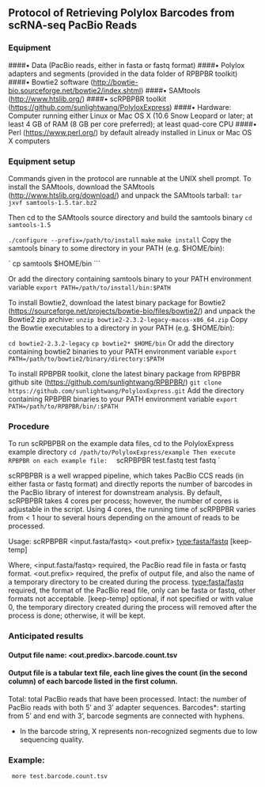 ## Protocol of Retrieving Polylox Barcodes from scRNA-seq PacBio Reads

### Equipment
####• Data (PacBio reads, either in fasta or fastq format)
####• Polylox adapters and segments (provided in the data folder of RPBPBR toolkit)
####• Bowtie2 software (http://bowtie-bio.sourceforge.net/bowtie2/index.shtml)
####• SAMtools (http://www.htslib.org/)
####• scRPBPBR toolkit (https://github.com/sunlightwang/PolyloxExpress) 
####• Hardware: Computer running either Linux or Mac OS X (10.6 Snow Leopard or later; at least 4 GB of RAM (8 GB per core preferred); at least quad-core CPU
####• Perl (https://www.perl.org/) by default already installed in Linux or Mac OS X computers

### Equipment setup
Commands given in the protocol are runnable at the UNIX shell prompt. 
To install the SAMtools, download the SAMtools (http://www.htslib.org/download/) and unpack the SAMtools tarball: 
` tar jxvf samtools-1.5.tar.bz2 `

Then cd to the SAMtools source directory and build the samtools binary
` cd samtools-1.5 `

` ./configure --prefix=/path/to/install `
` make `
` make install `
Copy the samtools binary to some directory in your PATH (e.g. $HOME/bin):

` cp samtools $HOME/bin ```

Or add the directory containing samtools binary to your PATH environment variable
` export PATH=/path/to/install/bin:$PATH `

To install Bowtie2, download the latest binary package for Bowtie2 (https://sourceforge.net/projects/bowtie-bio/files/bowtie2/) and unpack the Bowtie2 zip archive:
` unzip bowtie2-2.3.2-legacy-macos-x86_64.zip `
Copy the Bowtie executables to a directory in your PATH (e.g. $HOME/bin):

` cd bowtie2-2.3.2-legacy `
` cp bowtie2* $HOME/bin `
Or add the directory containing bowtie2 binaries to your PATH environment variable
` export PATH=/path/to/bowtie2/binary/directory:$PATH `

To install RPBPBR toolkit, clone the latest binary package from RPBPBR github site (https://github.com/sunlightwang/RPBPBR/) 
` git clone https://github.com/sunlightwang/PolyloxExpress.git `
Add the directory containing RPBPBR binaries to your PATH environment variable
` export PATH=/path/to/RPBPBR/bin/:$PATH `

### Procedure
 
To run scRPBPBR on the example data files, cd to the PolyloxExpress example directory
` cd /path/to/PolyloxExpress/example
Then execute RPBPBR on each example file:  
` scRPBPBR test.fastq test fastq `


scRPBPBR is a well wrapped pipeline, which takes PacBio CCS reads (in either fasta or fastq format) and directly reports the number of barcodes in the PacBio library of interest for downstream analysis. By default, scRPBPBR takes 4 cores per process; however, the number of cores is adjustable in the script. Using 4 cores, the running time of scRPBPBR varies from < 1 hour to several hours depending on the amount of reads to be processed. 

Usage: scRPBPBR <input.fasta/fastq> <out.prefix> <type:fasta/fastq> [keep-temp] 

Where, 
<input.fasta/fastq> required, the PacBio read file in fasta or fastq format. 
<out.prefix> required, the prefix of output file, and also the name of a temporary directory to be created during the process. 
<type:fasta/fastq> required, the format of the PacBio read file, only can be fasta or fastq, other formats not acceptable. 
[keep-temp] optional, if not specified or with value 0, the temporary directory created during the process will removed after the process is done; otherwise, it will be kept. 

### Anticipated results

#### Output file name: <out.predix>.barcode.count.tsv 
#### Output file is a tabular text file, each line gives the count (in the second column) of each barcode listed in the first column. 

Total: total PacBio reads that have been processed. 
Intact: the number of PacBio reads with both 5’ and 3’ adapter sequences. 
Barcodes*: starting from 5’ and end with 3’, barcode segments are connected with hyphens. 
* In the barcode string, X represents non-recognized segments due to low sequencing quality. 

### Example: 
` more test.barcode.count.tsv `



